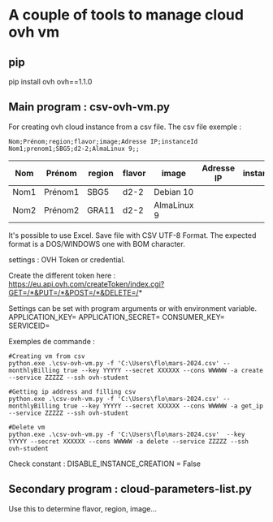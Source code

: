 # A couple of tools to manage cloud ovh vm

## pip
pip install ovh
ovh==1.1.0

## Main program : csv-ovh-vm.py

For creating ovh cloud instance from a csv file.
The csv file exemple : 
```
Nom;Prénom;region;flavor;image;Adresse IP;instanceId
Nom1;prenom1;SBG5;d2-2;AlmaLinux 9;;
```
| Nom       | Prénom    | region | flavor | image     | Adresse IP    | instanceId                           |
|-----------|-----------|--------|--------|-----------|---------------|--------------------------------------|
| Nom1      | Prénom1   | SBG5   | d2-2   | Debian 10 |               |                                      |
| Nom2      | Prénom2   | GRA11  | d2-2   | AlmaLinux 9|              |                                      |      

It's possible to use Excel. Save file with CSV UTF-8 Format.
The expected format is a DOS/WINDOWS one with BOM character.

settings : OVH Token or credential.

Create the different token here : https://eu.api.ovh.com/createToken/index.cgi?GET=/*&PUT=/*&POST=/*&DELETE=/*

Settings can be set with program arguments or with environment variable.
APPLICATION_KEY=
APPLICATION_SECRET=
CONSUMER_KEY=
SERVICEID=

Exemples de commande :
```
#Creating vm from csv
python.exe .\csv-ovh-vm.py -f 'C:\Users\flo\mars-2024.csv' --monthlyBilling true --key YYYYY --secret XXXXXX --cons WWWWW -a create --service ZZZZZ --ssh ovh-student

#Getting ip address and filling csv
python.exe .\csv-ovh-vm.py -f 'C:\Users\flo\mars-2024.csv' --monthlyBilling true --key YYYYY --secret XXXXXX --cons WWWWW -a get_ip --service ZZZZZ --ssh ovh-student

#Delete vm
python.exe .\csv-ovh-vm.py -f 'C:\Users\flo\mars-2024.csv'  --key YYYYY --secret XXXXXX --cons WWWWW -a delete --service ZZZZZ --ssh ovh-student
```

Check constant : DISABLE_INSTANCE_CREATION = False

## Secondary program : cloud-parameters-list.py
Use this to determine flavor, region, image...
